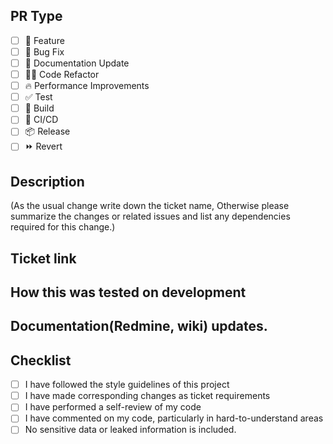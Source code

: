 ## PR Type

- [ ] 🍕 Feature
- [ ] 🐛 Bug Fix
- [ ] 📝 Documentation Update
- [ ] 🧑‍💻 Code Refactor
- [ ] 🔥 Performance Improvements
- [ ] ✅ Test
- [ ] 🤖 Build
- [ ] 🔁 CI/CD
- [ ] 📦 Release
- [ ] ⏩ Revert

## Description
(As the usual change write down the ticket name, Otherwise please summarize the changes or related issues and list any dependencies required for this change.)

## Ticket link

## How this was tested on development

## Documentation(Redmine, wiki) updates.

## Checklist
- [ ] I have followed the style guidelines of this project
- [ ] I have made corresponding changes as ticket requirements
- [ ] I have performed a self-review of my code
- [ ] I have commented on my code, particularly in hard-to-understand areas
- [ ] No sensitive data or leaked information is included.
